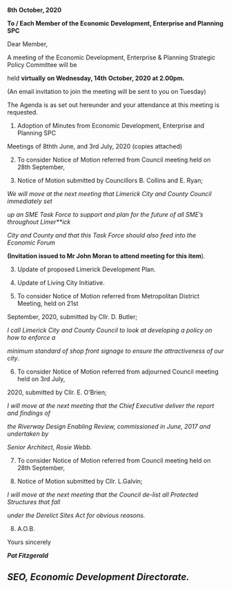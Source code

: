 **8th** **October, 2020**

**To / Each Member of the Economic Development, Enterprise and Planning SPC**

Dear Member,

A meeting of the Economic Development, Enterprise & Planning Strategic Policy Committee will be

held **virtually** **on Wednesday, 14th** **October, 2020 at 2.00pm.**

(An email invitation to join the meeting will be sent to you on Tuesday)

The Agenda is as set out hereunder and your attendance at this meeting is requested.

1. Adoption of Minutes from Economic Development, Enterprise and Planning SPC

Meetings of 8thth June, and 3rd July, 2020 (copies attached)

2. To consider Notice of Motion referred from Council meeting held on 28th September,

2020. Notice of Motion submitted by Councillors B. Collins and E. Ryan;

*We will move at the next meeting that Limerick City and County Council immediately set*

*up an SME Task Force to support and plan for the future of all SME’s throughout Limer**ick*

*City and County and that this Task Force should also feed into the Economic Forum*

**(Invitation issued to Mr John Moran to attend meeting for this item**).

3. Update of proposed Limerick Development Plan.

4. Update of Living City Initiative.

5. To consider Notice of Motion referred from Metropolitan District Meeting, held on 21st

September, 2020, submitted by Cllr. D. Butler;

*I call Limerick City and County Council to look at developing a policy on how to enforce a*

*minimum standard of shop front signage to ensure the attractiveness of our city*.

6. To consider Notice of Motion referred from adjourned Council meeting held on 3rd July,

2020, submitted by Cllr. E. O’Brien;

*I will move at the next meeting that the Chief Executive deliver the report and findings of*

*the Riverway Design Enabling Review, commissioned in June, 2017 and undertaken by*

*Senior Architect, Rosie Webb*.

7. To consider Notice of Motion referred from Council meeting held on 28th September,

2020. Notice of Motion submitted by Cllr. L.Galvin;

*I will move at the next meeting that the Council de-list all Protected Structures that fall*

*under the Derelict Sites Act for obvious reasons.*

8. A.O.B.

Yours sincerely

***Pat Fitzgerald***

***SEO, Economic Development Directorate.***
---
